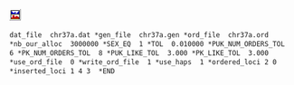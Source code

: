 [![](Pictures/dataftsm.gif)](datafrmt.html#ex3.2)

    dat_file  chr37a.dat *gen_file  chr37a.gen *ord_file  chr37a.ord *nb_our_alloc  3000000 *SEX_EQ  1 *TOL  0.010000 *PUK_NUM_ORDERS_TOL  6 *PK_NUM_ORDERS_TOL  8 *PUK_LIKE_TOL  3.000 *PK_LIKE_TOL  3.000 *use_ord_file  0 *write_ord_file  1 *use_haps  1 *ordered_loci 2 0  *inserted_loci 1 4 3  *END
